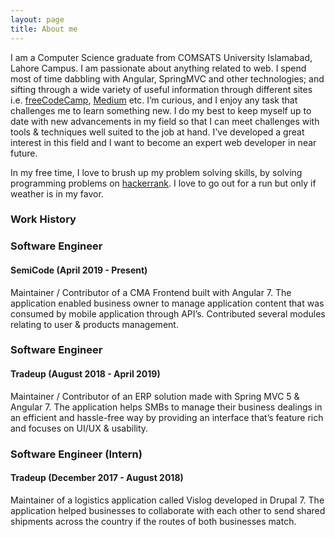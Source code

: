 ```yaml
---
layout: page
title: About me 
---
```


I am a Computer Science graduate from COMSATS University Islamabad, Lahore Campus. I am passionate about anything related to web. I spend most of time dabbling with Angular, SpringMVC and other technologies; and sifting through a wide variety of useful information through different sites i.e. [freeCodeCamp](https://www.freecodecamp.org), [Medium](https://medium.com) etc. I’m curious, and I enjoy any task that challenges me to learn something new. I do my best to keep myself up to date with new advancements in my field so that I can meet challenges with tools & techniques well suited to the job at hand. I've developed a great interest in this field and I want to become an expert web developer in near future.

In my free time, I love to brush up my problem solving skills, by solving programming problems on [hackerrank](https://www.hackerrank.com). I love to go out for a run but only if weather is in my favor. 

### Work History


### Software Engineer
#### SemiCode (April 2019 - Present)

Maintainer / Contributor of a CMA Frontend built with Angular 7. The
application enabled business owner to manage application content that
was consumed by mobile application through API’s. Contributed several
modules relating to user & products management.

### Software Engineer
#### Tradeup (August 2018 - April 2019)

Maintainer / Contributor of an ERP solution made with Spring MVC 5 &
Angular 7. The application helps SMBs to manage their business dealings
in an efficient and hassle-free way by providing an interface that’s
feature rich and focuses on UI/UX & usability.

### Software Engineer (Intern)
#### Tradeup (December 2017 - August 2018)

Maintainer of a logistics application called Vislog developed in Drupal 7.
The application helped businesses to collaborate with each other to send
shared shipments across the country if the routes of both businesses
match.

